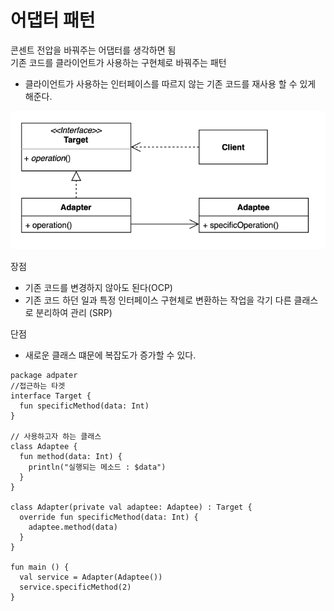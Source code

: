 # 어댑터 패턴

콘센트 전압을 바꿔주는 어댑터를 생각하면 됨  
기존 코드를 클라이언트가 사용하는 구현체로 바꿔주는 패턴  
* 클라이언트가 사용하는 인터페이스를 따르지 않는 기존 코드를 재사용 할 수 있게 해준다.  

![Adapter](./image/Adapter.png) 



장점  
* 기존 코드를 변경하지 않아도 된다(OCP)  
* 기존 코드 하던 일과 특정 인터페이스 구현체로 변환하는 작업을 각기 다른 클래스로 분리하여 관리 (SRP)  

단점  
* 새로운 클래스 떄문에 복잡도가 증가할 수 있다.  

```
package adpater
//접근하는 타겟
interface Target {
  fun specificMethod(data: Int)
}

// 사용하고자 하는 클래스
class Adaptee {
  fun method(data: Int) {
    println("실행되는 메소드 : $data")
  }
}

class Adapter(private val adaptee: Adaptee) : Target {
  override fun specificMethod(data: Int) {
    adaptee.method(data)
  }
}

fun main () {
  val service = Adapter(Adaptee())
  service.specificMethod(2)
}
```
